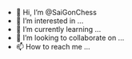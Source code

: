 - 👋 Hi, I’m @SaiGonChess
- 👀 I’m interested in ...
- 🌱 I’m currently learning ...
- 💞️ I’m looking to collaborate on ...
- 📫 How to reach me ...

<!---
SaiGonChess/SaiGonChess is a ✨ special ✨ repository because its `README.md` (this file) appears on your GitHub profile.
You can click the Preview link to take a look at your changes.
--->
